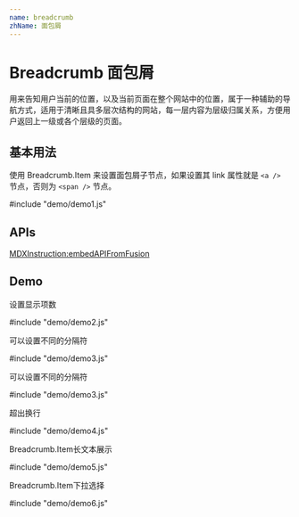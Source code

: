 ```yaml
---
name: breadcrumb
zhName: 面包屑
---
```


# Breadcrumb 面包屑

用来告知用户当前的位置，以及当前页面在整个网站中的位置，属于一种辅助的导航方式，适用于清晰且具多层次结构的网站，每一层内容为层级归属关系，方便用户返回上一级或各个层级的页面。


## 基本用法

使用 Breadcrumb.Item 来设置面包屑子节点，如果设置其 link 属性就是 `<a />` 节点，否则为 `<span />` 节点。

#include "demo/demo1.js"


## APIs

[MDXInstruction:embedAPIFromFusion](https://github.com/alibaba-fusion/next/blob/master/docs/breadcrumb/index.md)


## Demo

设置显示项数

#include "demo/demo2.js"

可以设置不同的分隔符

#include "demo/demo3.js"

可以设置不同的分隔符

#include "demo/demo3.js"

超出换行

#include "demo/demo4.js"

Breadcrumb.Item长文本展示

#include "demo/demo5.js"

Breadcrumb.Item下拉选择

#include "demo/demo6.js"






